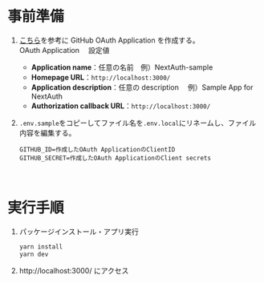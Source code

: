 # 事前準備

1. [こちら](https://docs.github.com/ja/developers/apps/creating-an-oauth-app)を参考に GitHub OAuth Application を作成する。  
   OAuth Application 　設定値

   - **Application name**：任意の名前　例）NextAuth-sample
   - **Homepage URL**：`http://localhost:3000/`
   - **Application description**：任意の description 　例）Sample App for NextAuth
   - **Authorization callback URL**：`http://localhost:3000/`

2. `.env.sample`をコピーしてファイル名を`.env.local`にリネームし、ファイル内容を編集する。
   ```.env.local
   GITHUB_ID=作成したOAuth ApplicationのClientID
   GITHUB_SECRET=作成したOAuth ApplicationのClient secrets
   ```

<br />

# 実行手順

1. パッケージインストール・アプリ実行
   ```bash
   yarn install
   yarn dev
   ```
1. http://localhost:3000/ にアクセス
